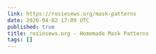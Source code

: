 ```yaml
---
link: https://rosiesews.org/mask-patterns
date: 2020-04-02 17:09 UTC
published: true
title: rosiesews.org - Homemade Mask Patterns
tags: []
---
```



